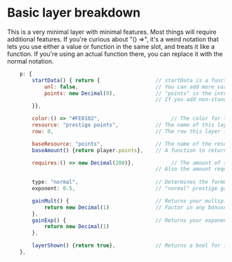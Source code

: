 # Basic layer breakdown

This is a very minimal layer with minimal features. Most things will require additional features.
If you're curious about "() =>", it's a weird notation that lets you use either a value or function in the same slot,
and treats it like a function. If you're using an actual function there, you can replace it with the normal notation.

```js
    p: {
        startData() { return {                  // startData is a function that returns default data for a layer. 
            unl: false,                         // You can add more variables here to add them to your layer.
            points: new Decimal(0),             // "points" is the internal name for the main resource of the layer.
                                                // If you add non-standard Decimal variables, look at convertToDecimal
        }},

        color:() => "#FE0102",                       // The color for this layer, which affects many elements
        resource: "prestige points",            // The name of this layer's main prestige resource
        row: 0,                                 // The row this layer is on (0 is the first row)

        baseResource: "points",                 // The name of the resource your prestige gain is based on
        baseAmount() {return player.points},    // A function to return the current value of that resource

        requires:() => new Decimal(200)},            // The amount of the base needed to  gain 1 of the prestige currency.
                                                // Also the amount required to unlock the layer.
        
        type: "normal",                         // Determines the formula used for calculating prestige currency.
        exponent: 0.5,                          // "normal" prestige gain is (currency^exponent)

        gainMult() {                            // Returns your multiplier to your gain of the prestige resource
            return new Decimal(1)               // Factor in any bonuses multiplying gain here
        },
        gainExp() {                             // Returns your exponent to your gain of the prestige resource
            return new Decimal(1)
        },

        layerShown() {return true},             // Returns a bool for if this layer's node should be visible in the tree.
    },
```